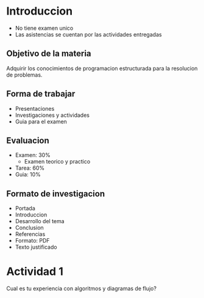 # Introduccion

- No tiene examen unico
- Las asistencias se cuentan por las actividades entregadas

## Objetivo de la materia

Adquirir los conocimientos de programacion estructurada para la resolucion de problemas.

## Forma de trabajar

- Presentaciones
- Investigaciones y actividades
- Guia para el examen

## Evaluacion

- Examen:   30%
    * Examen teorico y practico
- Tarea:    60%
- Guia:     10%

## Formato de investigacion

- Portada
- Introduccion
- Desarrollo del tema
- Conclusion
- Referencias
- Formato: PDF
- Texto justificado

# Actividad 1

Cual es tu experiencia con algoritmos y diagramas de flujo?
